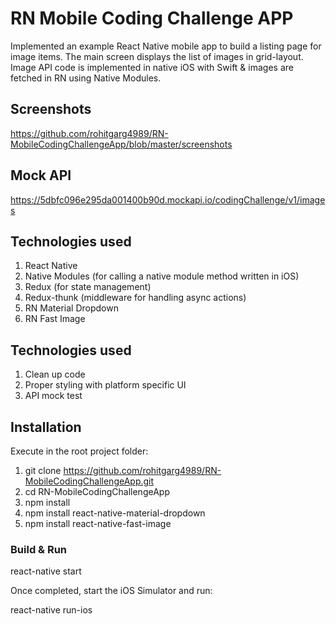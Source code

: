 # RN Mobile Coding Challenge APP

Implemented an example React Native mobile app to build a listing page for image items. The main screen displays the list of images in grid-layout. 
Image API code is implemented in native iOS with Swift & images are fetched in RN using Native Modules.

## Screenshots

<https://github.com/rohitgarg4989/RN-MobileCodingChallengeApp/blob/master/screenshots>

## Mock API

<https://5dbfc096e295da001400b90d.mockapi.io/codingChallenge/v1/images>

## Technologies used

1. React Native
2. Native Modules (for calling a native module method written in iOS)
3. Redux (for state management)
4. Redux-thunk (middleware for handling async actions)
5. RN Material Dropdown
6. RN Fast Image

## Technologies used

1. Clean up code
2. Proper styling with platform specific UI
3. API mock test

## Installation

Execute in the root project folder:

1. git clone <https://github.com/rohitgarg4989/RN-MobileCodingChallengeApp.git>
2. cd RN-MobileCodingChallengeApp
3. npm install
4. npm install react-native-material-dropdown
5. npm install react-native-fast-image

### Build & Run

react-native start

Once completed, start the iOS Simulator and run:

react-native run-ios
